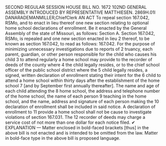 SECOND REGULAR SESSION
HOUSE BILL NO. 1672
102ND GENERAL ASSEMBLY
INTRODUCED BY REPRESENTATIVE MATTHIESEN.
2869H.01I DANARADEMANMILLER,ChiefClerk
AN ACT
To repeal section 167.042, RSMo, and to enact in lieu thereof one new section relating to
optional home school declarations of enrollment.
Be it enacted by the General Assembly of the state of Missouri, as follows:
Section A. Section 167.042, RSMo, is repealed and one new section enacted in lieu
2 thereof, to be known as section 167.042, to read as follows:
167.042. For the purpose of minimizing unnecessary investigations due to reports of
2 truancy, each parent, guardian, or other person responsible for the child who causes his child
3 to attend regularly a home school may provide to the recorder of deeds of the county where
4 the child legally resides, or to the chief school officer of the public school district where the
5 child legally resides, a signed, written declaration of enrollment stating their intent for the
6 child to attend a home school within thirty days after the establishment of the home school
7 [and by September first annually thereafter]. The name and age of each child attending the
8 home school, the address and telephone number of the home school, the name of each person
9 teaching in the home school, and the name, address and signature of each person making the
10 declaration of enrollment shall be included in said notice. A declaration of enrollment to
11 provide a home school shall not be cause to investigate violations of section 167.031. The
12 recorder of deeds may charge a service cost of not more than one dollar for each notice filed.
✔
EXPLANATION — Matter enclosed in bold-faced brackets [thus] in the above bill is not enacted and is
intended to be omitted from the law. Matter in bold-face type in the above bill is proposed language.